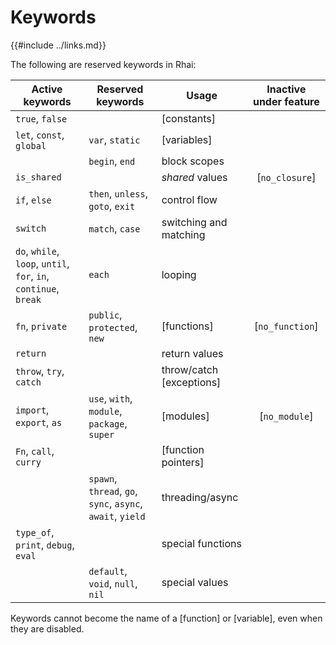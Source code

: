 Keywords
========

{{#include ../links.md}}

The following are reserved keywords in Rhai:

| Active keywords                                                  | Reserved keywords                                          | Usage                    | Inactive under feature |
| ---------------------------------------------------------------- | ---------------------------------------------------------- | ------------------------ | :--------------------: |
| `true`, `false`                                                  |                                                            | [constants]              |                        |
| `let`, `const`, `global`                                         | `var`, `static`                                            | [variables]              |                        |
|                                                                  | `begin`, `end`                                             | block scopes             |                        |
| `is_shared`                                                      |                                                            | _shared_ values          |     [`no_closure`]     |
| `if`, `else`                                                     | `then`, `unless`, `goto`, `exit`                           | control flow             |                        |
| `switch`                                                         | `match`, `case`                                            | switching and matching   |                        |
| `do`, `while`, `loop`, `until`, `for`, `in`, `continue`, `break` | `each`                                                     | looping                  |                        |
| `fn`, `private`                                                  | `public`, `protected`, `new`                               | [functions]              |    [`no_function`]     |
| `return`                                                         |                                                            | return values            |                        |
| `throw`, `try`, `catch`                                          |                                                            | throw/catch [exceptions] |                        |
| `import`, `export`, `as`                                         | `use`, `with`, `module`, `package`, `super`                | [modules]                |     [`no_module`]      |
| `Fn`, `call`, `curry`                                            |                                                            | [function pointers]      |                        |
|                                                                  | `spawn`, `thread`, `go`, `sync`, `async`, `await`, `yield` | threading/async          |                        |
| `type_of`, `print`, `debug`, `eval`                              |                                                            | special functions        |                        |
|                                                                  | `default`, `void`, `null`, `nil`                           | special values           |                        |

Keywords cannot become the name of a [function] or [variable], even when they are disabled.
